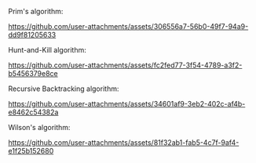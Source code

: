 Prim's algorithm: <br>

https://github.com/user-attachments/assets/306556a7-56b0-49f7-94a9-dd9f81205633




Hunt-and-Kill algorithm: <br> 

https://github.com/user-attachments/assets/fc2fed77-3f54-4789-a3f2-b5456379e8ce




Recursive Backtracking algorithm: <br> 

https://github.com/user-attachments/assets/34601af9-3eb2-402c-af4b-e8462c54382a




Wilson's algorithm: <br> 

https://github.com/user-attachments/assets/81f32ab1-fab5-4c7f-9af4-e1f25b152680




